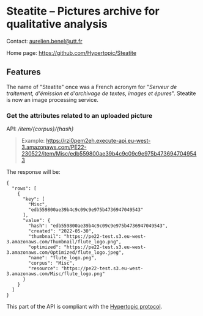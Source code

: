 Steatite – Pictures archive for qualitative analysis
====================================================

Contact: <aurelien.benel@utt.fr>

Home page: <https://github.com/Hypertopic/Steatite>

## Features

The name of "Steatite" once was a French acronym for "*Serveur de traitement, d'émission et d'archivage de textes, images et épures*". Steatite is now an image processing service.

### Get the attributes related to an uploaded picture

API: */item/{corpus}/{hash}*

> Example: https://rzi0pem2eh.execute-api.eu-west-3.amazonaws.com/PE22-230522/item/Misc/edb559800ae39b4c9c09c9e975b4736947049543

The response will be:

```
{
  "rows": [
    {
      "key": [
        "Misc",
        "edb559800ae39b4c9c09c9e975b4736947049543"
      ],
      "value": {
        "hash": "edb559800ae39b4c9c09c9e975b4736947049543",
        "created": "2022-05-30",
        "thumbnail": "https://pe22-test.s3.eu-west-3.amazonaws.com/Thumbnail/flute_logo.png",
        "optimized": "https://pe22-test.s3.eu-west-3.amazonaws.com/Optimized/flute_logo.jpeg",
        "name": "flute_logo.png",
        "corpus": "Misc",
        "resource": "https://pe22-test.s3.eu-west-3.amazonaws.com/Misc/flute_logo.png"
      }
    }
  ]
}
```

This part of the API is compliant with the [Hypertopic protocol](https://github.com/Hypertopic/Protocol/#item-1).
